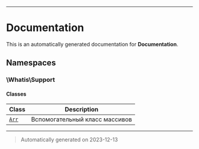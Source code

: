 
***

# Documentation



This is an automatically generated documentation for **Documentation**.


## Namespaces


### \Whatis\Support

#### Classes

| Class | Description |
|-------|-------------|
| [`Arr`](./classes/Whatis/Support/Arr.md) | Вспомогательный класс массивов|




***
> Automatically generated on 2023-12-13
